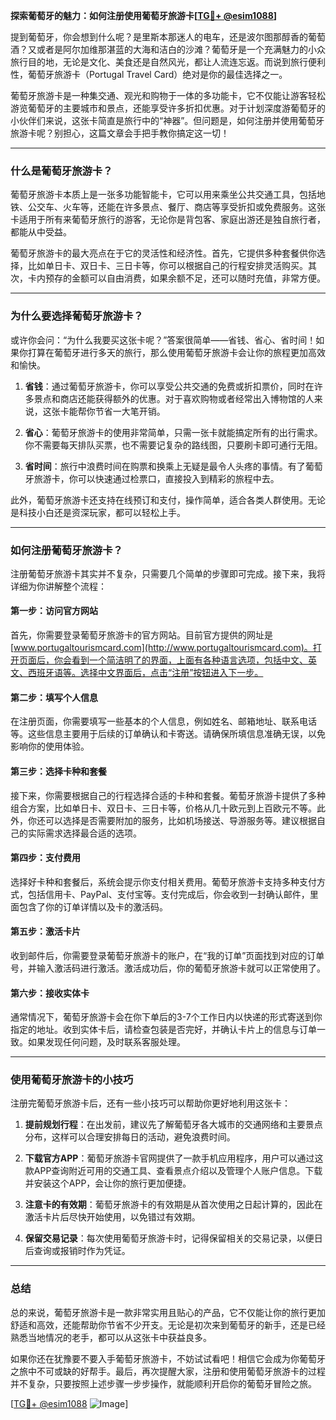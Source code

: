 **探索葡萄牙的魅力：如何注册使用葡萄牙旅游卡[[TG💪+ @esim1088](https://t.me/s/esim1088)]**

提到葡萄牙，你会想到什么呢？是里斯本那迷人的电车，还是波尔图那醇香的葡萄酒？又或者是阿尔加维那湛蓝的大海和洁白的沙滩？葡萄牙是一个充满魅力的小众旅行目的地，无论是文化、美食还是自然风光，都让人流连忘返。而说到旅行便利性，葡萄牙旅游卡（Portugal Travel Card）绝对是你的最佳选择之一。

葡萄牙旅游卡是一种集交通、观光和购物于一体的多功能卡，它不仅能让游客轻松游览葡萄牙的主要城市和景点，还能享受许多折扣优惠。对于计划深度游葡萄牙的小伙伴们来说，这张卡简直是旅行中的“神器”。但问题是，如何注册并使用葡萄牙旅游卡呢？别担心，这篇文章会手把手教你搞定这一切！

---

### **什么是葡萄牙旅游卡？**

葡萄牙旅游卡本质上是一张多功能智能卡，它可以用来乘坐公共交通工具，包括地铁、公交车、火车等，还能在许多景点、餐厅、商店等享受折扣或免费服务。这张卡适用于所有来葡萄牙旅行的游客，无论你是背包客、家庭出游还是独自旅行者，都能从中受益。

葡萄牙旅游卡的最大亮点在于它的灵活性和经济性。首先，它提供多种套餐供你选择，比如单日卡、双日卡、三日卡等，你可以根据自己的行程安排灵活购买。其次，卡内预存的金额可以自由消费，如果余额不足，还可以随时充值，非常方便。

---

### **为什么要选择葡萄牙旅游卡？**

或许你会问：“为什么我要买这张卡呢？”答案很简单——省钱、省心、省时间！如果你打算在葡萄牙进行多天的旅行，那么使用葡萄牙旅游卡会让你的旅程更加高效和愉快。

1. **省钱**：通过葡萄牙旅游卡，你可以享受公共交通的免费或折扣票价，同时在许多景点和商店还能获得额外的优惠。对于喜欢购物或者经常出入博物馆的人来说，这张卡能帮你节省一大笔开销。
   
2. **省心**：葡萄牙旅游卡的使用非常简单，只需一张卡就能搞定所有的出行需求。你不需要每天排队买票，也不需要记复杂的路线图，只要刷卡即可通行无阻。

3. **省时间**：旅行中浪费时间在购票和换乘上无疑是最令人头疼的事情。有了葡萄牙旅游卡，你可以快速通过检票口，直接投入到精彩的旅程中去。

此外，葡萄牙旅游卡还支持在线预订和支付，操作简单，适合各类人群使用。无论是科技小白还是资深玩家，都可以轻松上手。

---

### **如何注册葡萄牙旅游卡？**

注册葡萄牙旅游卡其实并不复杂，只需要几个简单的步骤即可完成。接下来，我将详细为你讲解整个流程：

#### **第一步：访问官方网站**
首先，你需要登录葡萄牙旅游卡的官方网站。目前官方提供的网址是 [www.portugaltourismcard.com](http://www.portugaltourismcard.com)。打开页面后，你会看到一个简洁明了的界面，上面有各种语言选项，包括中文、英文、西班牙语等。选择中文界面后，点击“注册”按钮进入下一步。

#### **第二步：填写个人信息**
在注册页面，你需要填写一些基本的个人信息，例如姓名、邮箱地址、联系电话等。这些信息主要用于后续的订单确认和卡寄送。请确保所填信息准确无误，以免影响你的使用体验。

#### **第三步：选择卡种和套餐**
接下来，你需要根据自己的行程选择合适的卡种和套餐。葡萄牙旅游卡提供了多种组合方案，比如单日卡、双日卡、三日卡等，价格从几十欧元到上百欧元不等。此外，你还可以选择是否需要附加的服务，比如机场接送、导游服务等。建议根据自己的实际需求选择最合适的选项。

#### **第四步：支付费用**
选择好卡种和套餐后，系统会提示你支付相关费用。葡萄牙旅游卡支持多种支付方式，包括信用卡、PayPal、支付宝等。支付完成后，你会收到一封确认邮件，里面包含了你的订单详情以及卡的激活码。

#### **第五步：激活卡片**
收到邮件后，你需要登录葡萄牙旅游卡的账户，在“我的订单”页面找到对应的订单号，并输入激活码进行激活。激活成功后，你的葡萄牙旅游卡就可以正常使用了。

#### **第六步：接收实体卡**
通常情况下，葡萄牙旅游卡会在你下单后的3-7个工作日内以快递的形式寄送到你指定的地址。收到实体卡后，请检查包装是否完好，并确认卡片上的信息与订单一致。如果发现任何问题，及时联系客服处理。

---

### **使用葡萄牙旅游卡的小技巧**

注册完葡萄牙旅游卡后，还有一些小技巧可以帮助你更好地利用这张卡：

1. **提前规划行程**：在出发前，建议先了解葡萄牙各大城市的交通网络和主要景点分布，这样可以合理安排每日的活动，避免浪费时间。

2. **下载官方APP**：葡萄牙旅游卡官网提供了一款手机应用程序，用户可以通过这款APP查询附近可用的交通工具、查看景点介绍以及管理个人账户信息。下载并安装这个APP，会让你的旅行更加便捷。

3. **注意卡的有效期**：葡萄牙旅游卡的有效期是从首次使用之日起计算的，因此在激活卡片后尽快开始使用，以免错过有效期。

4. **保留交易记录**：每次使用葡萄牙旅游卡时，记得保留相关的交易记录，以便日后查询或报销时作为凭证。

---

### **总结**

总的来说，葡萄牙旅游卡是一款非常实用且贴心的产品，它不仅能让你的旅行更加舒适和高效，还能帮助你节省不少开支。无论是初次来到葡萄牙的新手，还是已经熟悉当地情况的老手，都可以从这张卡中获益良多。

如果你还在犹豫要不要入手葡萄牙旅游卡，不妨试试看吧！相信它会成为你葡萄牙之旅中不可或缺的好帮手。最后，再次提醒大家，注册和使用葡萄牙旅游卡的过程并不复杂，只要按照上述步骤一步步操作，就能顺利开启你的葡萄牙冒险之旅。

[[TG💪+ @esim1088](https://t.me/s/esim1088) ![Image](https://i.postimg.cc/4NQfJmqS/Snipaste-2025-05-13-00-14-12.png)]